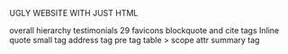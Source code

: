 UGLY WEBSITE WITH JUST HTML

overall hierarchy
testimonials 29
favicons
blockquote and cite tags
Inline quote
small tag
address tag
pre tag
table > scope attr
summary tag
